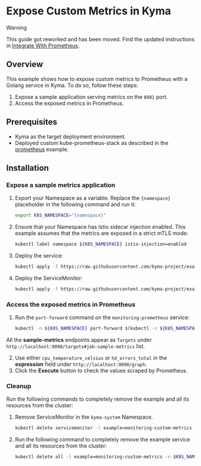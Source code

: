 # Expose Custom Metrics in Kyma

> [!WARNING]
> This guide got reworked and has been moved. Find the updated instructions in [Integrate With Prometheus](https://kyma-project.io/#/telemetry-manager/user/integration/prometheus/README).

## Overview

This example shows how to expose custom metrics to Prometheus with a Golang service in Kyma. To do so, follow these steps:

1. Expose a sample application serving metrics on the `8081` port.
2. Access the exposed metrics in Prometheus.

## Prerequisites

- Kyma as the target deployment environment.
- Deployed custom kube-prometheus-stack as described in the [prometheus](../) example.

## Installation

### Expose a sample metrics application

1. Export your Namespace as a variable. Replace the `{namespace}` placeholder in the following command and run it:

    ```bash
    export K8S_NAMESPACE="{namespace}"
    ```

2. Ensure that your Namespace has Istio sidecar injection enabled. This example assumes that the metrics are exposed in a strict mTLS mode:

   ```bash
   kubectl label namespace ${K8S_NAMESPACE} istio-injection=enabled
   ```

3. Deploy the service:

    ```bash
    kubectl apply -f https://raw.githubusercontent.com/kyma-project/examples/main/prometheus/monitoring-custom-metrics/deployment/deployment.yaml -n $K8S_NAMESPACE
    ```

4. Deploy the ServiceMonitor:

    ```bash
    kubectl apply -f https://raw.githubusercontent.com/kyma-project/examples/main/prometheus/monitoring-custom-metrics/deployment/service-monitor.yaml
    ```

### Access the exposed metrics in Prometheus

1. Run the `port-forward` command on the `monitoring-prometheus` service:

    ```bash
    kubectl -n ${K8S_NAMESPACE} port-forward $(kubectl -n ${K8S_NAMESPACE} get service -l app=kube-prometheus-stack-prometheus -oname) 9090
    ```

All the **sample-metrics** endpoints appear as `Targets` under `http://localhost:9090/targets#job-sample-metrics` list.

2. Use either `cpu_temperature_celsius` or `hd_errors_total` in the **expression** field under `http://localhost:9090/graph`.
3. Click the **Execute** button to check the values scraped by Prometheus.

### Cleanup

Run the following commands to completely remove the example and all its resources from the cluster:

1. Remove ServiceMonitor in the `kyma-system` Namespace.

    ```bash
    kubectl delete servicemonitor -l example=monitoring-custom-metrics -n kyma-system
    ```

2. Run the following command to completely remove the example service and all its resources from the cluster:

    ```bash
    kubectl delete all -l example=monitoring-custom-metrics -n $K8S_NAMESPACE
    ```
